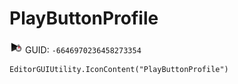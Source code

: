 # PlayButtonProfile
![](/img/PlayButtonProfile.png)
GUID: `-6646970236458273354`
```
EditorGUIUtility.IconContent("PlayButtonProfile")
```
